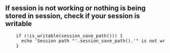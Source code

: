 ## If session is not working or nothing is being stored in session, check if your session is writable

<pre>
    if (!is_writable(session_save_path())) {
      echo 'Session path "'.session_save_path().'" is not writable for PHP!'; 
    }
</pre>
